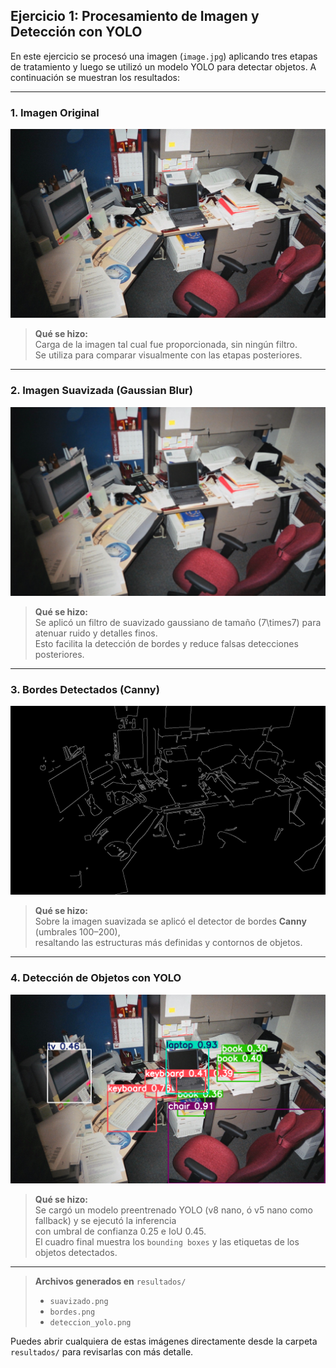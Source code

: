 ## Ejercicio 1: Procesamiento de Imagen y Detección con YOLO

En este ejercicio se procesó una imagen (`image.jpg`) aplicando tres etapas de tratamiento y luego se utilizó un modelo YOLO para detectar objetos. A continuación se muestran los resultados:

---

### 1. Imagen Original

![Original](resultados/image.jpg)

> **Qué se hizo:**  
> Carga de la imagen tal cual fue proporcionada, sin ningún filtro.  
> Se utiliza para comparar visualmente con las etapas posteriores.

---

### 2. Imagen Suavizada (Gaussian Blur)

![Suavizado](resultados/suavizado.png)

> **Qué se hizo:**  
> Se aplicó un filtro de suavizado gaussiano de tamaño \(7\times7\) para atenuar ruido y detalles finos.  
> Esto facilita la detección de bordes y reduce falsas detecciones posteriores.

---

### 3. Bordes Detectados (Canny)

![Bordes](resultados/bordes.png)

> **Qué se hizo:**  
> Sobre la imagen suavizada se aplicó el detector de bordes **Canny** (umbrales 100–200),  
> resaltando las estructuras más definidas y contornos de objetos.

---

### 4. Detección de Objetos con YOLO

![Detección YOLO](resultados/deteccion_yolo.png)

> **Qué se hizo:**  
> Se cargó un modelo preentrenado YOLO (v8 nano, ó v5 nano como fallback) y se ejecutó la inferencia  
> con umbral de confianza 0.25 e IoU 0.45.  
> El cuadro final muestra los `bounding boxes` y las etiquetas de los objetos detectados.

---

> **Archivos generados en** `resultados/`  
> - `suavizado.png`  
> - `bordes.png`  
> - `deteccion_yolo.png`  

Puedes abrir cualquiera de estas imágenes directamente desde la carpeta `resultados/` para revisarlas con más detalle.
